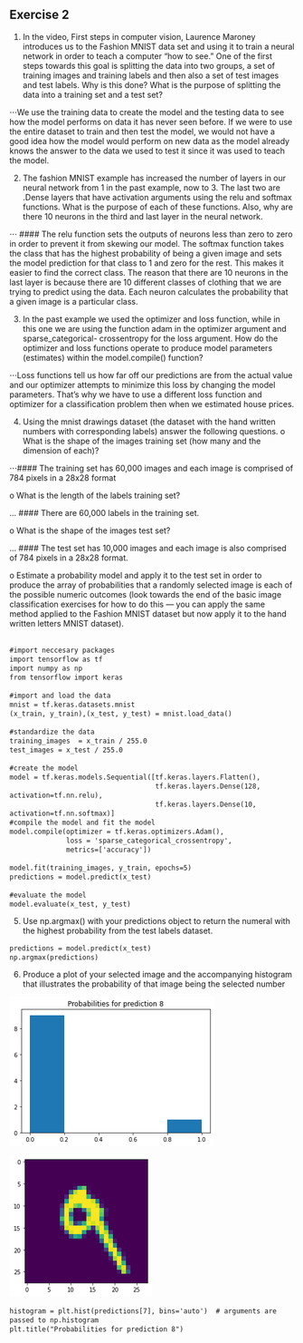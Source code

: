 ## Exercise 2
1. In the video, First steps in computer vision, Laurence Maroney introduces us to the Fashion MNIST data set and using it to train a neural network in order to teach a computer “how to see.” One of the first steps towards this goal is splitting the data into two groups, a set of training images and training labels and then also a set of test images and test labels. Why is this done? What is the purpose of splitting the data into a training set and a test set?

⋅⋅⋅We use the training data to create the model and the testing data to see how the model performs on data it has never seen before. If we were to use the entire dataset to train and then test the model, we would not have a good idea how the model would perform on new data as the model already knows the answer to the data we used to test it since it was used to teach the model.

2. The fashion MNIST example has increased the number of layers in our neural network from 1 in the past example, now to 3. The last two are .Dense layers that have activation arguments using the relu and softmax functions. What is the purpose of each of these functions. Also, why are there 10 neurons in the third and last layer in the neural network.

⋅⋅⋅ #### The relu function sets the outputs of neurons less than zero to zero in order to prevent it from skewing our model. The softmax function takes the class that has the highest probability of being a given image and sets the model prediction for that class to 1 and zero for the rest. This makes it easier to find the correct class. The reason that there are 10 neurons in the last layer is because there are 10 different classes of clothing that we are trying to predict using the data. Each neuron calculates the probability that a given image is a particular class.  


3. In the past example we used the optimizer and loss function, while in this one we are using the function adam in the optimizer argument and sparse_categorical- crossentropy for the loss argument. How do the optimizer and loss functions operate to produce model parameters (estimates) within the model.compile() function?

⋅⋅⋅Loss functions tell us how far off our predictions are from the actual value and our optimizer attempts to minimize this loss by changing the model parameters. That’s why we have to use a different loss function and optimizer for a classification problem then when we estimated house prices. 

4. Using the mnist drawings dataset (the dataset with the hand written numbers with corresponding labels) answer the following questions.
o	What is the shape of the images training set (how many and the dimension of each)?

⋅⋅⋅#### The training set has 60,000 images and each image is comprised of 784 pixels in a 28x28 format

o	What is the length of the labels training set?

... #### There are 60,000 labels in the training set.

o	What is the shape of the images test set?

... #### The test set has 10,000 images and each image is also comprised of 784 pixels in a 28x28 format. 

o	Estimate a probability model and apply it to the test set in order to produce the array of probabilities that a randomly selected image is each of the possible numeric outcomes (look towards the end of the basic image classification exercises for how to do this — you can apply the same method applied to the Fashion MNIST dataset but now apply it to the hand written letters MNIST dataset).

```

#import neccesary packages
import tensorflow as tf
import numpy as np
from tensorflow import keras

#import and load the data
mnist = tf.keras.datasets.mnist
(x_train, y_train),(x_test, y_test) = mnist.load_data()

#standardize the data
training_images  = x_train / 255.0
test_images = x_test / 255.0

#create the model
model = tf.keras.models.Sequential([tf.keras.layers.Flatten(), 
                                    tf.keras.layers.Dense(128, activation=tf.nn.relu), 
                                    tf.keras.layers.Dense(10, activation=tf.nn.softmax)]
#compile the model and fit the model
model.compile(optimizer = tf.keras.optimizers.Adam(),
              loss = 'sparse_categorical_crossentropy',
              metrics=['accuracy'])

model.fit(training_images, y_train, epochs=5)
predictions = model.predict(x_test)

#evaluate the model
model.evaluate(x_test, y_test)

```

5.	Use np.argmax() with your predictions object to return the numeral with the highest probability from the test labels dataset.
```
predictions = model.predict(x_test)
np.argmax(predictions)
```
6.	Produce a plot of your selected image and the accompanying histogram that illustrates the probability of that image being the selected number

![](histogram_exercise1.png)

![](predictions_exercise1.png)

```
histogram = plt.hist(predictions[7], bins='auto')  # arguments are passed to np.histogram
plt.title("Probabilities for prediction 8")
```



